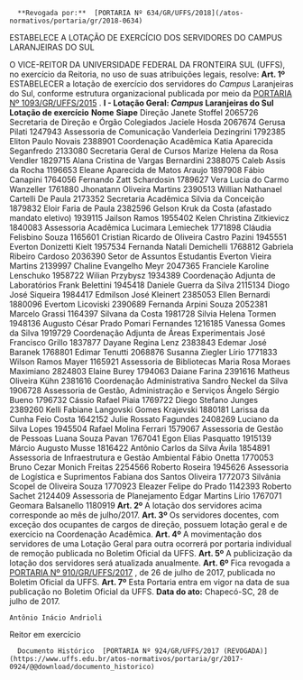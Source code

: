       **Revogada por:**  [PORTARIA Nº 634/GR/UFFS/2018](/atos-normativos/portaria/gr/2018-0634) 

   ESTABELECE A LOTAÇÃO DE EXERCÍCIO DOS SERVIDORES DO CAMPUS LARANJEIRAS DO SUL  

 O VICE-REITOR DA UNIVERSIDADE FEDERAL DA FRONTEIRA SUL (UFFS), no exercício da Reitoria, no uso de suas atribuições legais, resolve:   **Art. 1º** ESTABELECER a lotação de exercício dos servidores do *Campus* Laranjeiras do Sul, conforme estrutura organizacional publicada por meio da [PORTARIA Nº 1093/GR/UFFS/2015](https://www.uffs.edu.br/atos-normativos/portaria/gr/2015-1093)  . **I - Lotação Geral: *Campus* Laranjeiras do Sul**      **Lotação de exercício**    **Nome**    **Siape**      Direção   Janete Stoffel   2065726     Secretaria de Direção e Órgão Colegiados   Jaciele Hosda   2067674     Gerusa Pilati   1247943     Assessoria de Comunicação   Vanderleia Dezingrini   1792385     Eliton Paulo Novais   2388901     Coordenação Acadêmica   Katia Aparecida Seganfredo   2133080     Secretaria Geral de Cursos   Marize Helena da Rosa Vendler   1829715     Alana Cristina de Vargas Bernardini   2388075     Caleb Assis da Rocha   1196653     Eleane Aparecida de Matos Araujo   1897908     Fábio Canapini   1764056     Fernando Zatt Schardosin   1789627     Vera Lucia do Carmo Wanzeller   1761880     Jhonatann Oliveira Martins   2390513     Willian Nathanael Cartelli De Paula   2173352     Secretaria Acadêmica   Silvia da Conceição   1879832     Eloir Faria de Paula   2382596     Gelson Kruk da Costa (afastado mandato eletivo)   1939115     Jailson Ramos   1955402     Kelen Christina Zitkievicz   1840083     Assessoria Acadêmica   Lucimara Lemiechek   1771898     Cláudia Felisbino Souza   1165601     Cristian Ricardo de Oliveira Castro Pazini   1945551     Everton Donizetti Kielt   1957534     Fernanda Natali Demichelli   1768812     Gabriela Ribeiro Cardoso   2036390     Setor de Assuntos Estudantis   Everton Vieira Martins   2139997     Chaline Evangelho Meyr   2047365     Franciele Karoline Lenschuko   1958722     Wilian Przybysz   1934389     Coordenação Adjunta de Laboratórios   Frank Belettini   1945418     Daniele Guerra da Silva   2115134     Diogo José Siqueira   1984417     Edmilson José Kleinert   2385053     Ellen Bernardi   1880096     Evertom Licoviski   2390689     Fernanda Arpini Souza   2052381     Marcelo Grassi   1164397     Silvana da Costa   1981728     Silvia Helena Tormen   1948136     Augusto César Prado Pomari Fernandes   1216185     Vanessa Gomes da Silva   1919729     Coordenação Adjunta de Áreas Experimentais   José Francisco Grillo   1837877     Dayane Regina Lenz   2383843     Edemar José Baranek   1768801     Edimar Tenutti   2068876     Susanna Ziegler Lírio   1771833     Wilson Ramos Mayer   1165921     Assessoria de Bibliotecas   Maria Rosa Moraes Maximiano   2824803     Elaine Burey   1794063     Daiane Farina   2391616     Matheus Oliveira Kühn   2381616     Coordenação Administrativa   Sandro Neckel da Silva   1906728     Assessoria de Gestão, Administração e Serviços   Ângelo Sérgio Bueno   1796732     Cássio Rafael Piaia   1769722     Diego Stefano Junges   2389260     Kelli Fabiane Langovski Gomes Krajevski   1880181     Larissa da Cunha Feio Costa   1642152     Julie Rossato Fagundes   2408269     Luciano da Silva Lopes   1945504     Rafael Molina Ferrari   1579067     Assessoria de Gestão de Pessoas   Luana Souza Pavan   1767041     Egon Elias Pasquatto   1915139     Márcio Augusto Musse   1816422     Antônio Carlos da Silva Ávila   1854891     Assessoria de Infraestrutura e Gestão Ambiental   Fábio Onetta   1770053     Bruno Cezar Monich Freitas   2254566     Roberto Roseira   1945626     Assessoria de Logística e Suprimentos   Fabiana dos Santos Oliveira   1772073     Silvânia Scopel de Oliveira Souza   1770923     Eleazer Felipe do Prado   1142393     Roberto Sachet   2124409     Assessoria de Planejamento   Edgar Martins Lírio   1767071     Geomara Balsanello   1180919       **Art. 2º** A lotação dos servidores acima corresponde ao mês de julho/2017.   **Art. 3º** Os servidores docentes, com exceção dos ocupantes de cargos de direção, possuem lotação geral e de exercício na Coordenação Acadêmica.   **Art. 4º** A movimentação dos servidores de uma Lotação Geral para outra ocorrerá por portaria individual de remoção publicada no Boletim Oficial da UFFS.   **Art. 5º** A publicização da lotação dos servidores será atualizada anualmente.   **Art. 6º** Fica revogada a [PORTARIA Nº 910/GR/UFFS/2017](https://www.uffs.edu.br/atos-normativos/portaria/gr/2017-0910)  , de 26 de julho de 2017, publicada no Boletim Oficial da UFFS.   **Art. 7º** Esta Portaria entra em vigor na data de sua publicação no Boletim Oficial da UFFS.      **Data do ato:** Chapecó-SC, 28 de julho de 2017.   
 

    Antônio Inácio Andrioli   
 Reitor em exercício 

      Documento Histórico  [PORTARIA Nº 924/GR/UFFS/2017 (REVOGADA)](https://www.uffs.edu.br/atos-normativos/portaria/gr/2017-0924/@@download/documento_historico)     
      